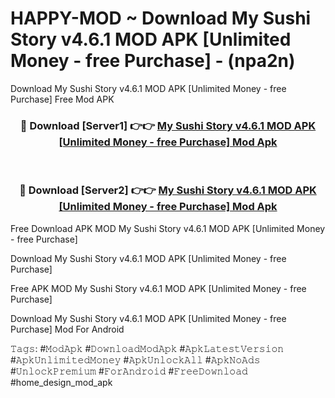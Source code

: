 # HAPPY-MOD ~ Download My Sushi Story v4.6.1 MOD APK [Unlimited Money - free Purchase] - (npa2n)
Download My Sushi Story v4.6.1 MOD APK [Unlimited Money - free Purchase] Free Mod APK

<div align="center">
<h3>🔴 Download [Server1] 👉👉 <a href="https://apk-comot.site?title=My_Sushi_Story_v4.6.1_MOD_APK_[Unlimited_Money_-_free_Purchase]">My Sushi Story v4.6.1 MOD APK [Unlimited Money - free Purchase] Mod Apk</a></h3><br>

<h3>🔴 Download [Server2] 👉👉 <a href="https://apk-comot.site?title=My_Sushi_Story_v4.6.1_MOD_APK_[Unlimited_Money_-_free_Purchase]">My Sushi Story v4.6.1 MOD APK [Unlimited Money - free Purchase] Mod Apk</a></h3>
</div>


Free Download APK MOD My Sushi Story v4.6.1 MOD APK [Unlimited Money - free Purchase]

Download My Sushi Story v4.6.1 MOD APK [Unlimited Money - free Purchase] 

Free APK MOD My Sushi Story v4.6.1 MOD APK [Unlimited Money - free Purchase] 

Download My Sushi Story v4.6.1 MOD APK [Unlimited Money - free Purchase] Mod For Android

𝚃𝚊𝚐𝚜: #𝙼𝚘𝚍𝙰𝚙𝚔 #𝙳𝚘𝚠𝚗𝚕𝚘𝚊𝚍𝙼𝚘𝚍𝙰𝚙𝚔 #𝙰𝚙𝚔𝙻𝚊𝚝𝚎𝚜𝚝𝚅𝚎𝚛𝚜𝚒𝚘𝚗 #𝙰𝚙𝚔𝚄𝚗𝚕𝚒𝚖𝚒𝚝𝚎𝚍𝙼𝚘𝚗𝚎𝚢 #𝙰𝚙𝚔𝚄𝚗𝚕𝚘𝚌𝚔𝙰𝚕𝚕 #𝙰𝚙𝚔𝙽𝚘𝙰𝚍𝚜 #𝚄𝚗𝚕𝚘𝚌𝚔𝙿𝚛𝚎𝚖𝚒𝚞𝚖 #𝙵𝚘𝚛𝙰𝚗𝚍𝚛𝚘𝚒𝚍 #𝙵𝚛𝚎𝚎𝙳𝚘𝚠𝚗𝚕𝚘𝚊𝚍 #home_design_mod_apk